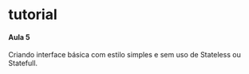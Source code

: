 # tutorial

#### Aula 5
Criando interface básica com estilo simples e sem uso de Stateless ou Statefull.

